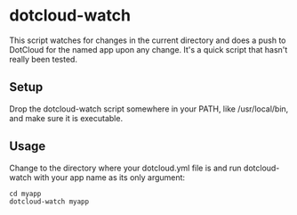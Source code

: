 dotcloud-watch
==============
This script watches for changes in the current directory and does a push to
DotCloud for the named app upon any change. It's a quick script that hasn't
really been tested.

Setup
-----
Drop the dotcloud-watch script somewhere in your PATH, like /usr/local/bin,
and make sure it is executable.

Usage
-----
Change to the directory where your dotcloud.yml file is and run dotcloud-watch
with your app name as its only argument:

    cd myapp
    dotcloud-watch myapp
